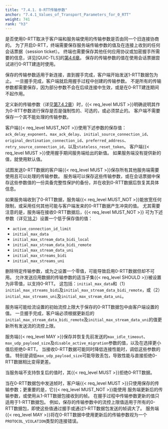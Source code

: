 ```yaml
---
title: "7.4.1. 0-RTT传输参数"
anchor: "7.4.1_Values_of_Transport_Parameters_for_0_RTT"
weight: 741
rank: "h3"
---
```


是否使用0-RTT取决于客户端和服务端使用的传输参数是否由同一个旧连接协商的。
为了开启0-RTT，终端需要保存服务端传输参数的值及在连接上收到的任何会话票据（session ticket）。
终端也需要保存其他任何应用协议或加密握手所需要的信息，详见[QUIC-TLS]的[第4.6章]()。
保存的传输参数的值在使用会话票据尝试进行0-RTT建连时使用。

保存的传输参数适用于新连接，直到握手完成，客户端开始发送1-RTT数据包为止。
一旦握手完成，客户端就启用握手过程中创建的传输参数。
不是所有的传输参数都需要保存，因为部分参数不会在后续连接中生效，或是在0-RTT建连期间不起作用。

定义新的传输参数（详见[第7.4.2章]()）时，{{< req_level MUST >}}明确说明其作为0-RTT参数进行保存是否是强制性的、可选的，或必须禁止的。
客户端不需要保存一个其不能处理的传输参数。

客户端{{< req_level MUST_NOT >}}使用下述参数的保存值：`ack_delay_exponent`、`max_ack_delay`、`initial_source_connection_id`、`original_destination_connection_id`、`preferred_address`、`retry_source_connection_id`，以及`stateless_reset_token`。
客户端{{< req_level MUST >}}使用握手期间服务端给出的新值。
如果服务端没有提供新的值，就使用默认值。

试图发送0-RTT数据的客户端{{< req_level MUST >}}保存所有其他服务端需要使用且可以处理的传输参数。
服务端可以保存这些传输参数，或在会话票据中保存这些参数值的一份具备完整性保护的备份，并在收到0-RTT数据后恢复其具体信息。

如果服务端收到了0-RTT数据，服务端{{< req_level MUST_NOT >}}能放宽任何限制，或采用任何其他可能与客户端发来的0-RTT数据产生冲突的值。
尤其需要注意的是，服务端在接收0-RTT数据后，{{< req_level MUST_NOT >}}
可为下述参数（详见[18.2]()）设置一个低于保存值的值：

- `active_connection_id_limit`
- `initial_max_data`
- `initial_max_stream_data_bidi_local`
- `initial_max_stream_data_bidi_remote`
- `initial_max_stream_data_uni`
- `initial_max_streams_bidi`
- `initial_max_streams_uni`

删除特定传输参数，或为之设置一个零值，可能导致启用0-RTT数据但却不可用。
允许发送应用数据的传输参数的适当子集{{< req_level SHOULD >}}被设置为非零值，以支持0-RTT。
这包括：`initial_max_data`和（1）`initial_max_streams_bidi`及`initial_max_stream_data_bidi_remote`，或（2）`initial_max_streams_uni`及`initial_max_stream_data_uni`。

服务端可能给流设置的初始流控上限大于保存的0-RTT数据包中由客户端设置的值。
一旦握手完成，客户端必须根据更新后的`initial_max_stream_data_bidi_remote`及`initial_max_stream_data_uni`的值更新所有发送流的流控上限。


服务端{{< req_level MAY >}}保存并恢复先前发送的`max_idle_timeout`、`max_udp_payload_size`及`disable_active_migration`参数的值，以及在选择更小值后拒绝0-RTT。
当接收0-RTT数据可能同时降低连接性能时，调低这些参数的值。
特别是调低`max_udp_payload_size`可能导致丢包，导致性能与直接拒绝0-RTT数据相比变得更差。

当服务端不支持恢复后的值时，其{{< req_level MUST >}}拒绝0-RTT数据。

当在0-RTT数据包中发送帧时，客户端{{< req_level MUST >}}只使用保存的传输参数；更重要的是，它{{< req_level MUST_NOT >}}能使用
服务端更新后的传输参数，或使用从1-RTT数据包接收到的帧。
在握手过程中传输参数更新的值只适用于1-RTT数据包。
例如，保存的传输参数中的流控上限值适用于所有的0-RTT数据包，即使这些值通过握手或通过1-RTT数据包发送的帧调大了。
服务端{{< req_level MAY >}}将在0-RTT数据中使用更新后的传输参数视为一个`PROTOCOL_VIOLATION`类型的连接错误。
